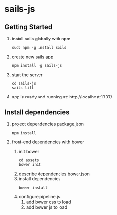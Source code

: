 # sails-js

## Getting Started
1. install sails globally with npm
    ```
    sudo npm -g install sails
    ```

2. create new sails app
    ```
    npm install -g sails-js
    ```

3. start the server
    ```
    cd sails-js
    sails lift
    ```

4. app is ready and running at:
    http://localhost:1337/

## Install dependencies
1. project dependencies package.json
    ```
    npm install
    ```

2. front-end dependencies with bower
    1. init bower
        ```
        cd assets
        bower init
        ```
    2. describe dependencies bower.json
    3. install dependencies
        ```
        bower install
        ```
    4. configure pipeline.js
        1. add bower css to load
        2. add bower js to load

